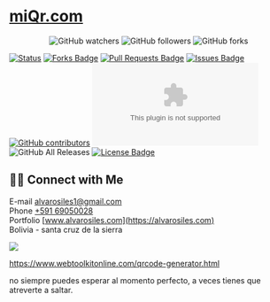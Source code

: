 # [miQr.com](https://alvarosiles11.github.io/miQr.com)
<p align="center">
<img alt="GitHub watchers" src="https://img.shields.io/github/watchers/alvarosiles11/alvarosiles11?style=social"> <img alt="GitHub followers" src="https://img.shields.io/github/followers/alvarosiles11?style=social"> <img alt="GitHub forks" src="https://img.shields.io/github/forks/alvarosiles11/alvarosiles11?style=social">
</p>



[![Status](https://img.shields.io/badge/status-active-success.svg)]() <a href="https://github.com/alvarosiles11/miQr.com/network/members"><img src="https://img.shields.io/github/forks/alvarosiles11/miQr.com" alt="Forks Badge"/></a> <a href="https://github.com/alvarosiles11/miQr.com/pulls"><img src="https://img.shields.io/github/issues-pr/alvarosiles11/miQr.com" alt="Pull Requests Badge"/></a> <a href="https://github.com/alvarosiles11/alvarosiles11/issues"><img src="https://img.shields.io/github/issues/alvarosiles11/miQr.com" alt="Issues Badge"/></a> <a href="https://github.com/alvarosiles11/miQr.com/graphs/contributors"><img alt="GitHub contributors" src="https://img.shields.io/github/contributors/alvarosiles11/miQr.com?color=2b9348"></a> ![GitHub last commit](https://img.shields.io/github/last-commit/alvarosiles11/miQr.com) ![GitHub All Releases](https://img.shields.io/github/downloads/alvarosiles11/miQr.com/total) <a href="https://github.com/alvarosiles11/miQr.com/blob/main/LICENSE"><img src="https://img.shields.io/github/license/alvarosiles11/miQr.com?color=2b9348" alt="License Badge"/></a>

## 🤝🏻 Connect with Me

E-mail alvarosiles1@gmail.com \
Phone [+591 69050028](https://api.whatsapp.com/send?phone=59169050028&text=Hola,%20Alvaro%20vi%20repositorio%20GitHub%20y%20quiero%20preguntarle…) \
Portfolio [www.alvarosiles.com](https://alvarosiles.com) \
Bolivia - santa cruz de la sierra

![](https://komarev.com/ghpvc/?username=alvarosiles11&label=PROFILE+VIEWS)

https://www.webtoolkitonline.com/qrcode-generator.html

no siempre puedes esperar al momento perfecto, a veces tienes que atreverte a saltar.

<!-- Cafiaspirina
alivio sintomático de los dolores ocasionales leves o moderados, como dolores de cabeza, dentales, menstruales, musculares (contracturas) o de espalda (lumbalgia). Estados febriles. -->

<!-- Dexametasona
Alivia la inflamación (hinchazón, calor, enrojecimiento y dolor) y se usa para tratar ciertas formas de artritis; trastornos de la piel, la sangre. -->

